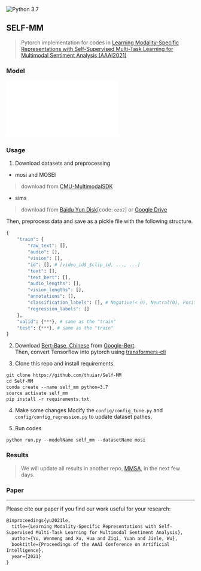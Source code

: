 ![Python 3.7](https://img.shields.io/badge/python-3.7-green.svg)

## SELF-MM
> Pytorch implementation for codes in [Learning Modality-Specific Representations with Self-Supervised Multi-Task Learning for Multimodal Sentiment Analysis (AAAI2021)]() 

### Model

![model](assets/MainModel.pdf)

### Usage

1. Download datasets and preprocessing
- mosi and MOSEI
> download from [CMU-MultimodalSDK](http://immortal.multicomp.cs.cmu.edu/raw_datasets/processed_data/)

- sims
> download from [Baidu Yun Disk](https://pan.baidu.com/s/1CmLdhYSVnNFAyA0DkR6tdA)[code: `ozo2`] or [Google Drive](https://drive.google.com/file/d/1z6snOkOoy100F33lzmHHB_DUGJ47DaQo/view?usp=sharing)

Then, preprocess data and save as a pickle file with the following structure.
```python
{
    "train": {
        "raw_text": [],
        "audio": [],
        "vision": [],
        "id": [], # [video_id$_$clip_id, ..., ...]
        "text": [],
        "text_bert": [],
        "audio_lengths": [],
        "vision_lengths": [],
        "annotations": [],
        "classification_labels": [], # Negative(< 0), Neutral(0), Positive(> 0)
        "regression_labels": []
    },
    "valid": {***}, # same as the "train" 
    "test": {***}, # same as the "train"
}
```

2. Download [Bert-Base, Chinese](https://storage.googleapis.com/bert_models/2018_11_03/chinese_L-12_H-768_A-12.zip) from [Google-Bert](https://github.com/google-research/bert).  
Then, convert Tensorflow into pytorch using [transformers-cli](https://huggingface.co/transformers/converting_tensorflow_models.html)  

2. Clone this repo and install requirements.
```
git clone https://github.com/thuiar/Self-MM
cd Self-MM
conda create --name self_mm python=3.7
source activate self_mm
pip install -r requirements.txt
```

4. Make some changes
Modify the `config/config_tune.py` and `config/config_regression.py` to update dataset pathes.

3. Run codes
```
python run.py --modelName self_mm --datasetName mosi
```

### Results

> We will update all results in another repo, [MMSA](https://github.com/thuiar/MMSA), in the next few days. 


### Paper
---
Please cite our paper if you find our work useful for your research:
```
@inproceedings{yu2021le,
  title={Learning Modality-Specific Representations with Self-Supervised Multi-Task Learning for Multimodal Sentiment Analysis},
  author={Yu, Wenmeng and Xu, Hua and Ziqi, Yuan and Jiele, Wu},
  booktitle={Proceedings of the AAAI Conference on Artificial Intelligence},
  year={2021}
}
```